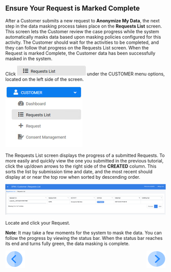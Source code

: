 ## Ensure Your Request is Marked Complete

After a Customer submits a new request to **Anonymize My Data**, the next step in the data masking process takes place on the **Requests List** screen. This screen lets the Customer review the case progress while the system automatically masks data based upon masking policies configured for this activity. The Customer should wait for the activities to be completed, and they can follow that progress on the Requests List screen. When the Request is marked Complete, the Customer data has been successfully masked in the system.

Click ![image](../images/06_9_Purging_RequestList_LeftPanel.jpg) under the CUSTOMER menu options, located on the left side of the screen. 

![image](../images/CUSTOMER_RequestList_LeftPanel.png)     

The Requests List screen displays the progress of a submitted Requests. To more easily and quickly view the one you submitted in the previous tutorial, click the up/down arrows to the right side of the **CREATED** column. This sorts the list by submission time and date, and the most recent should display at or near the top row when sorted by descending order. 

![image](../images/05_3_Masking_RequestList_Main.png)

Locate and click your Request.

**Note**: It may take a few moments for the system to mask the data. You can follow the progress by viewing the status bar. When the status bar reaches its end and turns fully green, the data masking is complete.


[![Previous](../images/Previous.png)]( 03_04_Masking_Submit_a_Request_to_Mask.md)[<img align="right" width="60" height="54" src="../images/Next.png">](03_06_Masking_Review_Your_Data.md)

